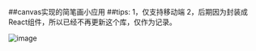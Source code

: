 ##canvas实现的简笔画小应用
##tips:
1，仅支持移动端
2，后期因为封装成React组件，所以已经不再更新这个库，仅作为记录。

![image](https://github.com/CODE-FOR-INTEREST/paint-with-canvas/master/demo.jpg)
